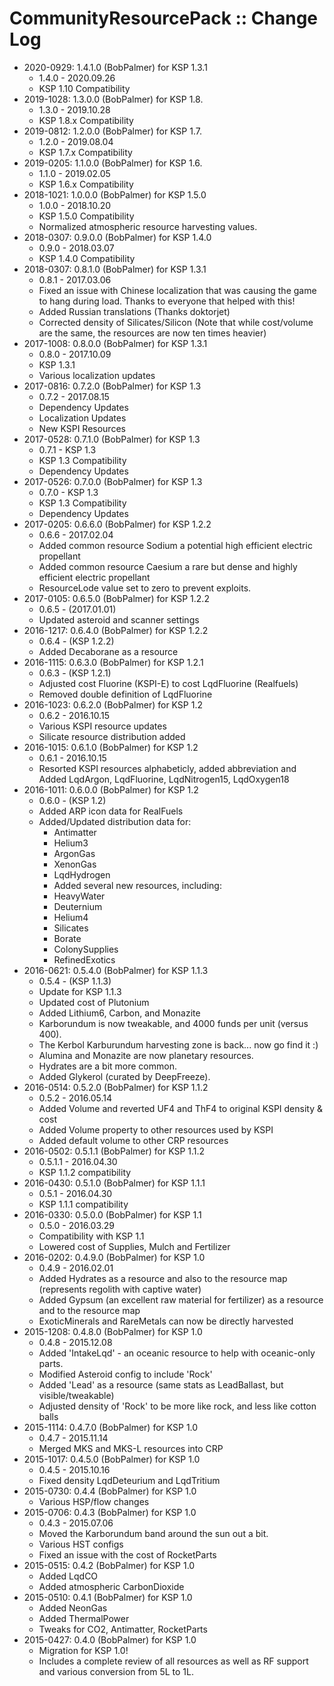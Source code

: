 # CommunityResourcePack :: Change Log

* 2020-0929: 1.4.1.0 (BobPalmer) for KSP 1.3.1
	+ 1.4.0 - 2020.09.26
	+ KSP 1.10 Compatibility
* 2019-1028: 1.3.0.0 (BobPalmer) for KSP 1.8.
	+ 1.3.0 - 2019.10.28
	+ KSP 1.8.x Compatibility
* 2019-0812: 1.2.0.0 (BobPalmer) for KSP 1.7.
	+ 1.2.0 - 2019.08.04
	+ KSP 1.7.x Compatibility
* 2019-0205: 1.1.0.0 (BobPalmer) for KSP 1.6.
	+ 1.1.0 - 2019.02.05
	+ KSP 1.6.x Compatibility
* 2018-1021: 1.0.0.0 (BobPalmer) for KSP 1.5.0
	+ 1.0.0 - 2018.10.20
	+ KSP 1.5.0 Compatibility
	+ Normalized atmospheric resource harvesting values.
* 2018-0307: 0.9.0.0 (BobPalmer) for KSP 1.4.0
	+ 0.9.0 - 2018.03.07
	+ KSP 1.4.0 Compatibility
* 2018-0307: 0.8.1.0 (BobPalmer) for KSP 1.3.1
	+ 0.8.1 - 2017.03.06
	+ Fixed an issue with Chinese localization that was causing the game to hang during load.  Thanks to everyone that helped with this!
	+ Added Russian translations (Thanks doktorjet)
	+ Corrected density of Silicates/Silicon (Note that while cost/volume are the same, the resources are now ten times heavier)
* 2017-1008: 0.8.0.0 (BobPalmer) for KSP 1.3.1
	+ 0.8.0 - 2017.10.09
	+ KSP 1.3.1
	+ Various localization updates
* 2017-0816: 0.7.2.0 (BobPalmer) for KSP 1.3
	+ 0.7.2 - 2017.08.15
	+ Dependency Updates
	+ Localization Updates
	+ New KSPI Resources
* 2017-0528: 0.7.1.0 (BobPalmer) for KSP 1.3
	+ 0.7.1 - KSP 1.3
	+ KSP 1.3 Compatibility
	+ Dependency Updates
* 2017-0526: 0.7.0.0 (BobPalmer) for KSP 1.3
	+ 0.7.0 - KSP 1.3
	+ KSP 1.3 Compatibility
	+ Dependency Updates
* 2017-0205: 0.6.6.0 (BobPalmer) for KSP 1.2.2
	+ 0.6.6 - 2017.02.04
	+ Added common resource Sodium a potential high efficient electric propellant
	+ Added common resource Caesium a rare but dense and highly efficient electric propellant
	+ ResourceLode value set to zero to prevent exploits.
* 2017-0105: 0.6.5.0 (BobPalmer) for KSP 1.2.2
	+ 0.6.5 - (2017.01.01)
	+ Updated asteroid and scanner settings
* 2016-1217: 0.6.4.0 (BobPalmer) for KSP 1.2.2
	+ 0.6.4 - (KSP 1.2.2)
	+ Added Decaborane as a resource
* 2016-1115: 0.6.3.0 (BobPalmer) for KSP 1.2.1
	+ 0.6.3 - (KSP 1.2.1)
	+ Adjusted cost Fluorine  (KSPI-E) to cost LqdFluorine (Realfuels)
	+ Removed double definition of LqdFluorine
* 2016-1023: 0.6.2.0 (BobPalmer) for KSP 1.2
	+ 0.6.2 - 2016.10.15
	+ Various KSPI resource updates
	+ Silicate resource distribution added
* 2016-1015: 0.6.1.0 (BobPalmer) for KSP 1.2
	+ 0.6.1 - 2016.10.15
	+ Resorted KSPI resources alphabeticly, added abbreviation and Added LqdArgon, LqdFluorine, LqdNitrogen15, LqdOxygen18
* 2016-1011: 0.6.0.0 (BobPalmer) for KSP 1.2
	+ 0.6.0 - (KSP 1.2)
	+ Added ARP icon data for RealFuels
	+ Added/Updated distribution data for:
		- Antimatter
		- Helium3
		- ArgonGas
		- XenonGas
		- LqdHydrogen
		- Added several new resources, including:
		- HeavyWater
		- Deuternium
		- Helium4
		- Silicates
		- Borate
		- ColonySupplies
		- RefinedExotics
* 2016-0621: 0.5.4.0 (BobPalmer) for KSP 1.1.3
	+ 0.5.4 - (KSP 1.1.3)
	+ Update for KSP 1.1.3
	+ Updated cost of Plutonium
	+ Added Lithium6, Carbon, and Monazite
	+ Karborundum is now tweakable, and 4000 funds per unit (versus 400).
	+ The Kerbol Karburundum harvesting zone is back... now go find it :)
	+ Alumina and Monazite are now planetary resources.
	+ Hydrates are a bit more common.
	+ Added Glykerol (curated by DeepFreeze).
* 2016-0514: 0.5.2.0 (BobPalmer) for KSP 1.1.2
	+ 0.5.2 - 2016.05.14
	+ Added Volume and reverted UF4 and ThF4 to original KSPI density & cost
	+ Added Volume property to other resources used by KSPI
	+ Added default volume to other CRP resources
* 2016-0502: 0.5.1.1 (BobPalmer) for KSP 1.1.2
	+ 0.5.1.1 - 2016.04.30
	+ KSP 1.1.2 compatibility
* 2016-0430: 0.5.1.0 (BobPalmer) for KSP 1.1.1
	+ 0.5.1 - 2016.04.30
	+ KSP 1.1.1 compatibility
* 2016-0330: 0.5.0.0 (BobPalmer) for KSP 1.1
	+ 0.5.0 - 2016.03.29
	+ Compatibility with KSP 1.1
	+ Lowered cost of Supplies, Mulch and Fertilizer
* 2016-0202: 0.4.9.0 (BobPalmer) for KSP 1.0
	+ 0.4.9 - 2016.02.01
	+ Added Hydrates as a resource and also to the resource map (represents regolith with captive water)
	+ Added Gypsum (an excellent raw material for fertilizer) as a resource and to the resource map
	+ ExoticMinerals and RareMetals can now be directly harvested
* 2015-1208: 0.4.8.0 (BobPalmer) for KSP 1.0
	+ 0.4.8 - 2015.12.08
	+ Added 'IntakeLqd' - an oceanic resource to help with oceanic-only parts.
	+ Modified Asteroid config to include 'Rock'
	+ Added 'Lead' as a resource (same stats as LeadBallast, but visible/tweakable)
	+ Adjusted density of 'Rock' to be more like rock, and less like cotton balls
* 2015-1114: 0.4.7.0 (BobPalmer) for KSP 1.0
	+ 0.4.7 - 2015.11.14
	+ Merged MKS and MKS-L resources into CRP
* 2015-1017: 0.4.5.0 (BobPalmer) for KSP 1.0
	+ 0.4.5 - 2015.10.16
	+ Fixed density LqdDeteurium and LqdTritium
* 2015-0730: 0.4.4 (BobPalmer) for KSP 1.0
	+ Various HSP/flow changes
* 2015-0706: 0.4.3 (BobPalmer) for KSP 1.0
	+ 0.4.3 - 2015.07.06
	+ Moved the Karborundum band around the sun out a bit.
	+ Various HST configs
	+ Fixed an issue with the cost of RocketParts
* 2015-0515: 0.4.2 (BobPalmer) for KSP 1.0
	+ Added LqdCO
	+ Added atmospheric CarbonDioxide
* 2015-0510: 0.4.1 (BobPalmer) for KSP 1.0
	+ Added NeonGas
	+ Added ThermalPower
	+ Tweaks for CO2, Antimatter, RocketParts
* 2015-0427: 0.4.0 (BobPalmer) for KSP 1.0
	+ Migration for KSP 1.0!
	+ Includes a complete review of all resources as well as RF support and various conversion from 5L to 1L.
